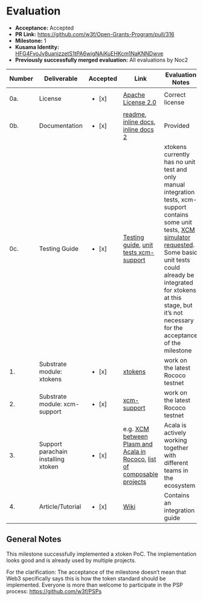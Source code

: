 # Evaluation

* **Acceptance:** Accepted
* **PR Link:** https://github.com/w3f/Open-Grants-Program/pull/316
* **Milestone:** 1
* **Kusama Identity:** [HFG4FvoJv8uanizzetS1tPA6wigNAiKuEHKcm1NaKNNDwve](https://polkascan.io/pre/kusama/account/HFG4FvoJv8uanizzetS1tPA6wigNAiKuEHKcm1NaKNNDwve)
* **Previously successfully merged evaluation:** All evaluations by Noc2

| Number | Deliverable | Accepted | Link | Evaluation Notes |
| ------------- | ------------- | ------------- | ------------- |------------- |
| 0a. | License | <ul><li>[x] </li></ul> | [Apache License 2.0](https://github.com/open-web3-stack/open-runtime-module-library/blob/master/LICENSE) | Correct license  |
| 0b. | Documentation | <ul><li>[x] </li></ul> | [readme](https://github.com/open-web3-stack/open-runtime-module-library/blob/68f3081876ea89904ca4b41d30ef3e532e01b288/xtokens/README.md), [inline docs](https://github.com/open-web3-stack/open-runtime-module-library/blob/68f3081876ea89904ca4b41d30ef3e532e01b288/xtokens/src/lib.rs), [inline docs 2](https://github.com/open-web3-stack/open-runtime-module-library/blob/master/xcm-support/src/lib.rs) | Provided |
| 0c. | Testing Guide | <ul><li>[x] </li></ul> | [Testing guide](https://github.com/open-web3-stack/open-runtime-module-library/tree/master/xtokens#notes), [unit tests xcm-support](https://github.com/open-web3-stack/open-runtime-module-library/blob/master/xcm-support/src/tests.rs) | xtokens currently has no unit test and only manual integration tests, xcm-support contains some unit tests, [XCM simulator requested](https://github.com/paritytech/polkadot/issues/2544). Some basic unit tests could already be integrated for xtokens at this stage, but it’s not necessary for the acceptance of the milestone |
| 1. | Substrate module: xtokens | <ul><li>[x] </li></ul> | [xtokens](https://github.com/open-web3-stack/open-runtime-module-library/blob/master/xtokens/src/lib.rs) | work on the latest Rococo testnet |
| 2. | Substrate module: xcm-support | <ul><li>[x] </li></ul> | [xcm-support](https://github.com/open-web3-stack/open-runtime-module-library/blob/master/xcm-support/src/lib.rs) | work on the latest Rococo testnet |
| 3. | Support parachain installing xtoken | <ul><li>[x] </li></ul> | e.g. [XCM between Plasm and Acala in Rococo](https://www.youtube.com/watch?v=-1kOjLBScbM), [list of composable projects](ComposableWith) | Acala is actively working together with different teams in the ecosystem |
| 4. | Article/Tutorial | <ul><li>[x] </li></ul> | [Wiki](https://github.com/open-web3-stack/open-runtime-module-library/wiki/xtokens) | Contains an integration guide |

## General Notes

This milestone successfully implemented a xtoken PoC. The implementation looks good and is already used by multiple projects. 

For the clarification: The acceptance of the milestone doesn’t mean that Web3 specifically says this is how the token standard should be implemented. Everyone is more than welcome to participate in the PSP process: https://github.com/w3f/PSPs 
